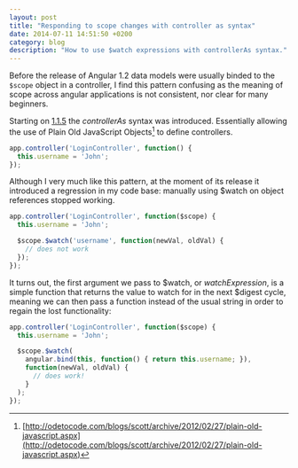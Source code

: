 ```yaml
---
layout: post
title: "Responding to scope changes with controller as syntax"
date: 2014-07-11 14:51:50 +0200
category: blog
description: "How to use $watch expressions with controllerAs syntax."
---
```


Before the release of Angular 1.2 data models were usually binded to the ``$scope`` object in a controller, I find this pattern confusing as the meaning of scope across angular applications is not consistent, nor clear for many beginners.

Starting on [1.1.5](https://github.com/angular/angular.js/blob/master/CHANGELOG.md#115-triangle-squarification-2013-05-22) the *controllerAs* syntax was introduced. Essentially allowing the use of Plain Old JavaScript Objects[^1] to define controllers.

~~~ javascript
app.controller('LoginController', function() {
  this.username = 'John';
});
~~~

Although I very much like this pattern, at the moment of its release it introduced a regression in my code base: manually using $watch on object references stopped working.

~~~ javascript
app.controller('LoginController', function($scope) {
  this.username = 'John';

  $scope.$watch('username', function(newVal, oldVal) {
    // does not work
  });
});
~~~

It turns out, the first argument we pass to $watch, or *watchExpression*, is a simple function that returns the value to watch for in the next $digest cycle, meaning we can then pass a function instead of the usual string in order to regain the lost functionality:


~~~ javascript
app.controller('LoginController', function($scope) {
  this.username = 'John';

  $scope.$watch(
    angular.bind(this, function() { return this.username; }),
    function(newVal, oldVal) {
      // does work!
    }
  );
});
~~~

[^1]: [http://odetocode.com/blogs/scott/archive/2012/02/27/plain-old-javascript.aspx](http://odetocode.com/blogs/scott/archive/2012/02/27/plain-old-javascript.aspx)
